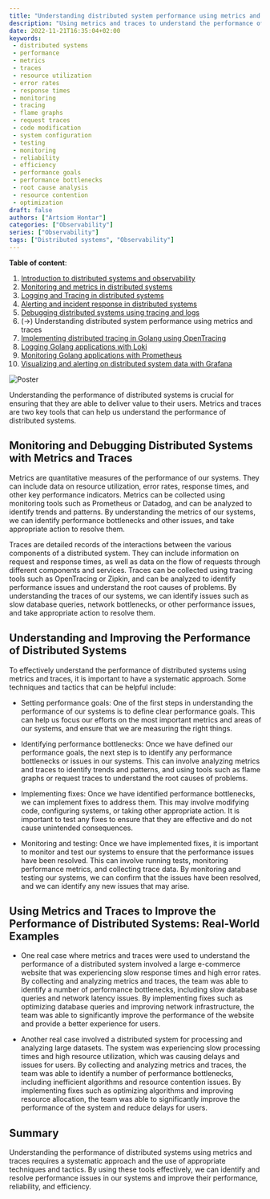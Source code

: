 ```yaml
---
title: "Understanding distributed system performance using metrics and traces"
description: "Using metrics and traces to understand the performance of distributed systems"
date: 2022-11-21T16:35:04+02:00
keywords:
 - distributed systems
 - performance
 - metrics
 - traces
 - resource utilization
 - error rates
 - response times
 - monitoring
 - tracing
 - flame graphs
 - request traces
 - code modification
 - system configuration
 - testing
 - monitoring
 - reliability
 - efficiency
 - performance goals
 - performance bottlenecks
 - root cause analysis
 - resource contention
 - optimization
draft: false
authors: ["Artsiom Hontar"]
categories: ["Observability"]
series: ["Observability"]
tags: ["Distributed systems", "Observability"]
---
```


**Table of content**:
1. [Introduction to distributed systems and observability](/learnings/observability/intro-to-distributed-observability/)
2. [Monitoring and metrics in distributed systems](/learnings/observability/monitoring-in-distributed-system/)
3. [Logging and Tracing in distributed systems](/learnings/observability/logging-and-tracing-in-distributed-system/)
4. [Alerting and incident response in distributed systems](/learnings/observability/alerting-and-incidents-in-distributed-system/)
6. [Debugging distributed systems using tracing and logs](/learnings/observability/debugging-distributed-system)
7. (->) Understanding distributed system performance using metrics and traces
8. [Implementing distributed tracing in Golang using OpenTracing](/learnings/observability/implementing-distributed-tracing/)
9. [Logging Golang applications with Loki](/learnings/observability/logging-golang-with-loki/)
10. [Monitoring Golang applications with Prometheus](/learnings/observability/monitoring-golang-with-prometheus/)
11. [Visualizing and alerting on distributed system data with Grafana](/learnings/observability/vizualize-and-alerting-with-grafana/)


![Poster](/learnings/observability/understanding-performance-in-distributed-system/poster.jpg)

Understanding the performance of distributed systems is crucial for ensuring that they are able to deliver value to their users. Metrics and traces are two key tools that can help us understand the performance of distributed systems.

## Monitoring and Debugging Distributed Systems with Metrics and Traces

Metrics are quantitative measures of the performance of our systems. They can include data on resource utilization, error rates, response times, and other key performance indicators. Metrics can be collected using monitoring tools such as Prometheus or Datadog, and can be analyzed to identify trends and patterns. By understanding the metrics of our systems, we can identify performance bottlenecks and other issues, and take appropriate action to resolve them.

Traces are detailed records of the interactions between the various components of a distributed system. They can include information on request and response times, as well as data on the flow of requests through different components and services. Traces can be collected using tracing tools such as OpenTracing or Zipkin, and can be analyzed to identify performance issues and understand the root causes of problems. By understanding the traces of our systems, we can identify issues such as slow database queries, network bottlenecks, or other performance issues, and take appropriate action to resolve them.

## Understanding and Improving the Performance of Distributed Systems

To effectively understand the performance of distributed systems using metrics and traces, it is important to have a systematic approach. Some techniques and tactics that can be helpful include:

- Setting performance goals: One of the first steps in understanding the performance of our systems is to define clear performance goals. This can help us focus our efforts on the most important metrics and areas of our systems, and ensure that we are measuring the right things.

- Identifying performance bottlenecks: Once we have defined our performance goals, the next step is to identify any performance bottlenecks or issues in our systems. This can involve analyzing metrics and traces to identify trends and patterns, and using tools such as flame graphs or request traces to understand the root causes of problems.

- Implementing fixes: Once we have identified performance bottlenecks, we can implement fixes to address them. This may involve modifying code, configuring systems, or taking other appropriate action. It is important to test any fixes to ensure that they are effective and do not cause unintended consequences.

- Monitoring and testing: Once we have implemented fixes, it is important to monitor and test our systems to ensure that the performance issues have been resolved. This can involve running tests, monitoring performance metrics, and collecting trace data. By monitoring and testing our systems, we can confirm that the issues have been resolved, and we can identify any new issues that may arise.

## Using Metrics and Traces to Improve the Performance of Distributed Systems: Real-World Examples

- One real case where metrics and traces were used to understand the performance of a distributed system involved a large e-commerce website that was experiencing slow response times and high error rates. By collecting and analyzing metrics and traces, the team was able to identify a number of performance bottlenecks, including slow database queries and network latency issues. By implementing fixes such as optimizing database queries and improving network infrastructure, the team was able to significantly improve the performance of the website and provide a better experience for users.

- Another real case involved a distributed system for processing and analyzing large datasets. The system was experiencing slow processing times and high resource utilization, which was causing delays and issues for users. By collecting and analyzing metrics and traces, the team was able to identify a number of performance bottlenecks, including inefficient algorithms and resource contention issues. By implementing fixes such as optimizing algorithms and improving resource allocation, the team was able to significantly improve the performance of the system and reduce delays for users.

## Summary

Understanding the performance of distributed systems using metrics and traces requires a systematic approach and the use of appropriate techniques and tactics. By using these tools effectively, we can identify and resolve performance issues in our systems and improve their performance, reliability, and efficiency.